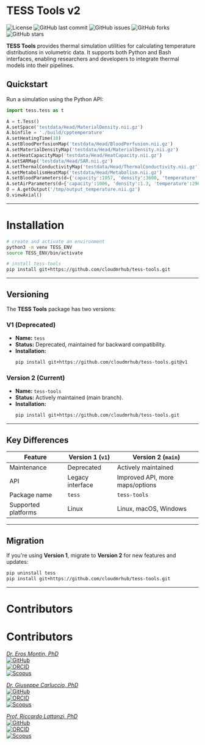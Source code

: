 # TESS Tools v2

![License](https://img.shields.io/github/license/cloudmrhub/tess-tools)
![GitHub last commit](https://img.shields.io/github/last-commit/cloudmrhub/tess-tools)
![GitHub issues](https://img.shields.io/github/issues/cloudmrhub/tess-tools)
![GitHub forks](https://img.shields.io/github/forks/cloudmrhub/tess-tools)
![GitHub stars](https://img.shields.io/github/stars/cloudmrhub/tess-tools)

**TESS Tools** provides thermal simulation utilities for calculating temperature distributions in volumetric data. It supports both Python and Bash interfaces, enabling researchers and developers to integrate thermal models into their pipelines.

## Quickstart

Run a simulation using the Python API:

```python
import tess.tess as t

A = t.Tess()
A.setSpace('testdata/Head/MaterialDensity.nii.gz')
A.binfile = './build/cpptemperature'
A.setHeatingTime(10)
A.setBloodPerfusionMap('testdata/Head/BloodPerfusion.nii.gz')
A.setMaterialDensityMap('testdata/Head/MaterialDensity.nii.gz')
A.setHeatCapacityMap('testdata/Head/HeatCapacity.nii.gz')
A.setSARMap('testdata/Head/SAR.nii.gz')
A.setThermalConductivityMap('testdata/Head/ThermalConductivity.nii.gz')
A.setMetabolismHeatMap('testdata/Head/Metabolism.nii.gz')
A.setBloodParameters(d={'capacity':1057, 'density':3600, 'temperature':310})
A.setAirParameters(d={'capacity':1006, 'density':1.3, 'temperature':296, 'metabolism':1006, 'conductivity':0.026, 'perfusion':0})
O = A.getOutput('/tmp/output_temperature.nii.gz')
O.viewAxial()
```

---

# Installation

```bash
# create and activate an environment
python3 -m venv TESS_ENV
source TESS_ENV/bin/activate

# install tess-tools
pip install git+https://github.com/cloudmrhub/tess-tools.git
```

---

## Versioning

The **TESS Tools** package has two versions:

### V1 (Deprecated)
- **Name:** `tess`
- **Status:** Deprecated, maintained for backward compatibility.
- **Installation:**
  ```bash
  pip install git+https://github.com/cloudmrhub/tess-tools.git@v1
  ```

### Version 2 (Current)
- **Name:** `tess-tools`
- **Status:** Actively maintained (main branch).
- **Installation:**
  ```bash
  pip install git+https://github.com/cloudmrhub/tess-tools.git
  ```

---

## Key Differences

| Feature                   | Version 1 (`v1`)       | Version 2 (`main`)              |
|---------------------------|------------------------|---------------------------------|
| Maintenance               | Deprecated             | Actively maintained             |
| API                       | Legacy interface       | Improved API, more maps/options |
| Package name              | `tess`                 | `tess-tools`                    |
| Supported platforms       | Linux                  | Linux, macOS, Windows           |

---

## Migration

If you're using **Version 1**, migrate to **Version 2** for new features and updates:

```bash
pip uninstall tess
pip install git+https://github.com/cloudmrhub/tess-tools.git
```

---

# Contributors

# Contributors
[*Dr. Eros Montin, PhD*](http://me.biodimensional.com)\
[![GitHub](https://img.shields.io/badge/GitHub-erosmontin-blue)](https://github.com/erosmontin)\
[![ORCID](https://img.shields.io/badge/ORCID-0000--0002--1773--0064-green)](https://orcid.org/0000-0002-1773-0064)\
[![Scopus](https://img.shields.io/badge/Scopus-35604121500-orange)](https://www.scopus.com/authid/detail.uri?authorId=35604121500)


[*Dr. Giuseppe Carluccio, PhD*](http://me.biodimensional.com)\
[![GitHub](https://img.shields.io/badge/GitHub-gcarlu-blue)](https://github.com/gcarlu)\
[![ORCID](https://img.shields.io/badge/ORCID-0000--0001--5376--3843-green)](https://orcid.org/0000-0001-5376-3843)\
[![Scopus](https://img.shields.io/badge/Scopus-35604121500-orange)](https://www.scopus.com/authid/detail.uri?authorId=35604121500)


[*Prof. Riccardo Lattanzi, PhD*](https://med.nyu.edu/faculty/riccardo-lattanzi)\
[![GitHub](https://img.shields.io/badge/GitHub-rlattanzi-blue)](https://github.com/rlattanzi)\
[![ORCID](https://img.shields.io/badge/ORCID-0000--0002--8240--5903-green)](https://orcid.org/0000-0002-8240-5903)\
[![Scopus](https://img.shields.io/badge/Scopus-6701330033-orange)](https://www.scopus.com/authid/detail.uri?authorId=6701330033)